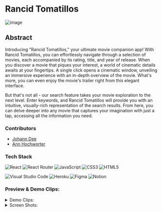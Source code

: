 # Rancid Tomatillos
![image](https://github.com/joh-ann/rancid-tomatillos/assets/125393235/053ecfb6-8c38-411e-85f1-49b4a29f3d48)


## Abstract
Introducing "Rancid Tomatillos," your ultimate movie companion app! With Rancid Tomatillos, you can effortlessly navigate through a selection of movies, each accompanied by its rating, title, and year of release. When you discover a movie that piques your interest, a world of cinematic details awaits at your fingertips. A single click opens a cinematic window, unveiling an immersive experience with an in-depth overview of the movie. What's more, you can even enjoy the movie's trailer right from this elegant interface.

But that's not all - our search feature takes your movie exploration to the next level. Enter keywords, and Rancid Tomatillos will provide you with an intuitive, visually-rich representation of the search results. From here, you can delve deeper into any movie that captures your imagination with just a tap, accessing all the information you need.

### Contributors

- [Johann Dee](https://linkedin.com//in/johanndee)
- [Ann Hochworter](https://linkedin.com/in/AHochworter)


### Tech Stack

![React](https://img.shields.io/badge/react-%2320232a.svg?style=for-the-badge&logo=react&logoColor=%2361DAFB)
![React Router](https://img.shields.io/badge/React_Router-CA4245?style=for-the-badge&logo=react-router&logoColor=white)
![JavaScript](https://img.shields.io/badge/javascript-%23323330.svg?style=for-the-badge&logo=javascript&logoColor=%23F7DF1E)
![CSS3](https://img.shields.io/badge/css3-%231572B6.svg?style=for-the-badge&logo=css3&logoColor=white)
![HTML5](https://img.shields.io/badge/html5-%23E34F26.svg?style=for-the-badge&logo=html5&logoColor=white) 
</br>

![Visual Studio Code](https://img.shields.io/badge/Visual%20Studio%20Code-0078d7.svg?style=for-the-badge&logo=visual-studio-code&logoColor=white)
![Heroku](https://img.shields.io/badge/heroku-%23430098.svg?style=for-the-badge&logo=heroku&logoColor=white)
![Figma](https://img.shields.io/badge/figma-%23F24E1E.svg?style=for-the-badge&logo=figma&logoColor=white)
![Notion](https://img.shields.io/badge/Notion-%23000000.svg?style=for-the-badge&logo=notion&logoColor=white)


### Preview & Demo Clips:
<details>
<summary>
Demo Clips:
</summary>
  
![home-page](https://github.com/joh-ann/rancid-tomatillos/assets/125393235/4817c2b8-7dc4-45cb-ad15-da9633245610)

![modal-preview-03](https://github.com/joh-ann/rancid-tomatillos/assets/125393235/d6dbaffb-cd59-4a6b-848c-a7493c348cd1)

![responsiveness](https://github.com/joh-ann/rancid-tomatillos/assets/125393235/936beae9-3237-411a-967c-80e3afea82de)

</details>

<details>
<summary>
Screen Shots:
</summary> 
  
![image](https://github.com/joh-ann/rancid-tomatillos/assets/125393235/053ecfb6-8c38-411e-85f1-49b4a29f3d48)

![image](https://github.com/joh-ann/rancid-tomatillos/assets/125393235/bb2d0b04-9cdc-4672-a5fe-7eb821fb8cac)

![image](https://github.com/joh-ann/rancid-tomatillos/assets/125393235/20100b13-d42c-4a3c-bddc-f4c4186480c4)

![image](https://github.com/joh-ann/rancid-tomatillos/assets/125393235/8f1397a5-887e-4809-87a6-436a22a33af7)

![image](https://github.com/joh-ann/rancid-tomatillos/assets/125393235/53ab5454-cc8a-4f10-987f-47ff9a9bb393)



</details>






